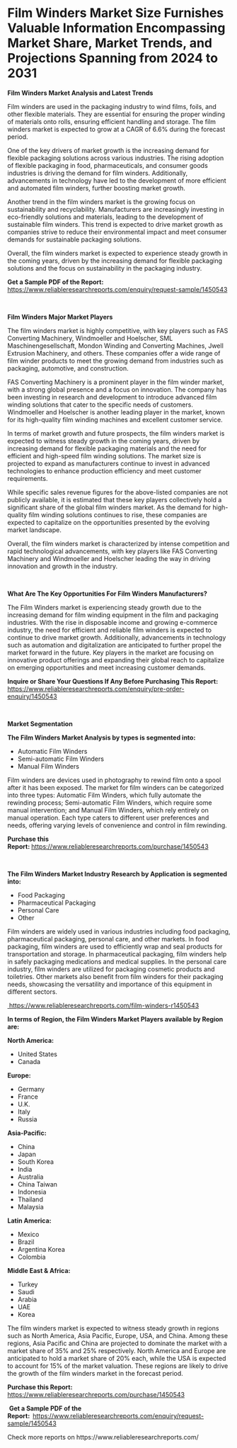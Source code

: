 <p><h1>Film Winders Market Size Furnishes Valuable Information Encompassing Market Share, Market Trends, and Projections Spanning from 2024 to 2031</h1></p><p><strong>Film Winders Market Analysis and Latest Trends</strong></p>
<p><p>Film winders are used in the packaging industry to wind films, foils, and other flexible materials. They are essential for ensuring the proper winding of materials onto rolls, ensuring efficient handling and storage. The film winders market is expected to grow at a CAGR of 6.6% during the forecast period.</p><p>One of the key drivers of market growth is the increasing demand for flexible packaging solutions across various industries. The rising adoption of flexible packaging in food, pharmaceuticals, and consumer goods industries is driving the demand for film winders. Additionally, advancements in technology have led to the development of more efficient and automated film winders, further boosting market growth.</p><p>Another trend in the film winders market is the growing focus on sustainability and recyclability. Manufacturers are increasingly investing in eco-friendly solutions and materials, leading to the development of sustainable film winders. This trend is expected to drive market growth as companies strive to reduce their environmental impact and meet consumer demands for sustainable packaging solutions.</p><p>Overall, the film winders market is expected to experience steady growth in the coming years, driven by the increasing demand for flexible packaging solutions and the focus on sustainability in the packaging industry.</p></p>
<p><strong>Get a Sample PDF of the Report:&nbsp;</strong> <a href="https://www.reliableresearchreports.com/enquiry/request-sample/1450543">https://www.reliableresearchreports.com/enquiry/request-sample/1450543</a></p>
<p>&nbsp;</p>
<p><strong>Film Winders Major Market Players</strong></p>
<p><p>The film winders market is highly competitive, with key players such as FAS Converting Machinery, Windmoeller and Hoelscher, SML Maschinengesellschaft, Mondon Winding and Converting Machines, Jwell Extrusion Machinery, and others. These companies offer a wide range of film winder products to meet the growing demand from industries such as packaging, automotive, and construction.</p><p>FAS Converting Machinery is a prominent player in the film winder market, with a strong global presence and a focus on innovation. The company has been investing in research and development to introduce advanced film winding solutions that cater to the specific needs of customers. Windmoeller and Hoelscher is another leading player in the market, known for its high-quality film winding machines and excellent customer service.</p><p>In terms of market growth and future prospects, the film winders market is expected to witness steady growth in the coming years, driven by increasing demand for flexible packaging materials and the need for efficient and high-speed film winding solutions. The market size is projected to expand as manufacturers continue to invest in advanced technologies to enhance production efficiency and meet customer requirements.</p><p>While specific sales revenue figures for the above-listed companies are not publicly available, it is estimated that these key players collectively hold a significant share of the global film winders market. As the demand for high-quality film winding solutions continues to rise, these companies are expected to capitalize on the opportunities presented by the evolving market landscape.</p><p>Overall, the film winders market is characterized by intense competition and rapid technological advancements, with key players like FAS Converting Machinery and Windmoeller and Hoelscher leading the way in driving innovation and growth in the industry.</p></p>
<p>&nbsp;</p>
<p><strong>What Are The Key Opportunities For Film Winders Manufacturers?</strong></p>
<p><p>The Film Winders market is experiencing steady growth due to the increasing demand for film winding equipment in the film and packaging industries. With the rise in disposable income and growing e-commerce industry, the need for efficient and reliable film winders is expected to continue to drive market growth. Additionally, advancements in technology such as automation and digitalization are anticipated to further propel the market forward in the future. Key players in the market are focusing on innovative product offerings and expanding their global reach to capitalize on emerging opportunities and meet increasing customer demands.</p></p>
<p><strong>Inquire or Share Your Questions If Any Before Purchasing This Report:</strong> <a href="https://www.reliableresearchreports.com/enquiry/pre-order-enquiry/1450543">https://www.reliableresearchreports.com/enquiry/pre-order-enquiry/1450543</a></p>
<p>&nbsp;</p>
<p><strong>Market Segmentation</strong></p>
<p><strong>The Film Winders Market Analysis by types is segmented into:</strong></p>
<p><ul><li>Automatic Film Winders</li><li>Semi-automatic Film Winders</li><li>Manual Film Winders</li></ul></p>
<p><p>Film winders are devices used in photography to rewind film onto a spool after it has been exposed. The market for film winders can be categorized into three types: Automatic Film Winders, which fully automate the rewinding process; Semi-automatic Film Winders, which require some manual intervention; and Manual Film Winders, which rely entirely on manual operation. Each type caters to different user preferences and needs, offering varying levels of convenience and control in film rewinding.</p></p>
<p><strong>Purchase this Report:&nbsp;</strong><a href="https://www.reliableresearchreports.com/purchase/1450543">https://www.reliableresearchreports.com/purchase/1450543</a></p>
<p>&nbsp;</p>
<p><strong>The Film Winders Market Industry Research by Application is segmented into:</strong></p>
<p><ul><li>Food Packaging</li><li>Pharmaceutical Packaging</li><li>Personal Care</li><li>Other</li></ul></p>
<p><p>Film winders are widely used in various industries including food packaging, pharmaceutical packaging, personal care, and other markets. In food packaging, film winders are used to efficiently wrap and seal products for transportation and storage. In pharmaceutical packaging, film winders help in safely packaging medications and medical supplies. In the personal care industry, film winders are utilized for packaging cosmetic products and toiletries. Other markets also benefit from film winders for their packaging needs, showcasing the versatility and importance of this equipment in different sectors.</p></p>
<p><a href="https://www.reliableresearchreports.com/film-winders-r1450543">&nbsp;https://www.reliableresearchreports.com/film-winders-r1450543</a></p>
<p><strong>In terms of Region, the Film Winders Market Players available by Region are:</strong></p>
<p>
    <p> <strong> North America: </strong>
        <ul>
            <li>United States</li>
            <li>Canada</li>
        </ul>
        </p> 
    <p> <strong> Europe: </strong>
        <ul>
            <li>Germany</li>
            <li>France</li>
            <li>U.K.</li>
            <li>Italy</li>
            <li>Russia</li>
        </ul>
        </p> 
    <p> <strong> Asia-Pacific: </strong>
        <ul>
            <li>China</li>
            <li>Japan</li>
            <li>South Korea</li>
            <li>India</li>
            <li>Australia</li>
            <li>China Taiwan</li>
            <li>Indonesia</li>
            <li>Thailand</li>
            <li>Malaysia</li>
        </ul>
        </p> 
    <p> <strong> Latin America: </strong>
        <ul>
            <li>Mexico</li>
            <li>Brazil</li>
            <li>Argentina Korea</li>
            <li>Colombia</li>
        </ul>
        </p> 
    <p> <strong> Middle East & Africa: </strong>
        <ul>
            <li>Turkey</li>
            <li>Saudi</li>
            <li>Arabia</li>
            <li>UAE</li>
            <li>Korea</li>
        </ul>
    </p>
    </p>
<p><p>The film winders market is expected to witness steady growth in regions such as North America, Asia Pacific, Europe, USA, and China. Among these regions, Asia Pacific and China are projected to dominate the market with a market share of 35% and 25% respectively. North America and Europe are anticipated to hold a market share of 20% each, while the USA is expected to account for 15% of the market valuation. These regions are likely to drive the growth of the film winders market in the forecast period.</p></p>
<p><strong>Purchase this Report: </strong><a href="https://www.reliableresearchreports.com/purchase/1450543">https://www.reliableresearchreports.com/purchase/1450543</a></p>
<p>&nbsp;<strong>Get a Sample PDF of the Report:&nbsp;&nbsp;</strong><a href="https://www.reliableresearchreports.com/enquiry/request-sample/1450543">https://www.reliableresearchreports.com/enquiry/request-sample/1450543</a></p>
<p><strong></strong></p>
<p>Check more reports on https://www.reliableresearchreports.com/</p>